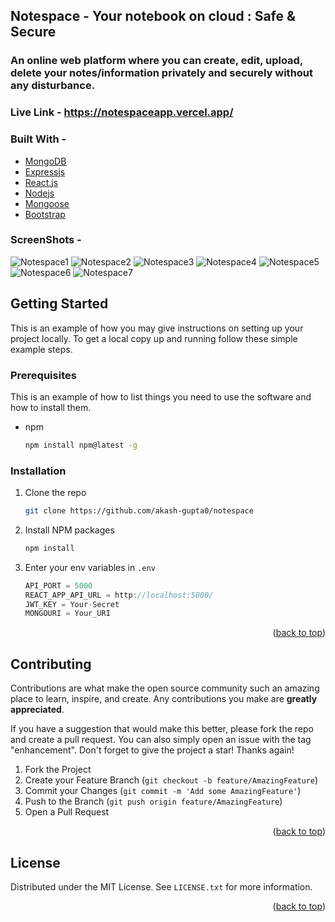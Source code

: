 ## Notespace - Your notebook on cloud : Safe & Secure
### An online web platform where you can create, edit, upload, delete your notes/information privately and securely without any disturbance.
### **Live Link -**  https://notespaceapp.vercel.app/

### Built With - 

* [MongoDB](https://www.mongodb.com/)
* [Expressjs](https://expressjs.com/)
* [React.js](https://reactjs.org/) 
* [Nodejs](https://nodejs.org/en/)
* [Mongoose](https://mongoosejs.com/)
* [Bootstrap](https://getbootstrap.com)

### ScreenShots -

![Notespace1](https://user-images.githubusercontent.com/94732358/227524538-b7e139d1-820c-40e8-b71e-7c7b93767bdd.png)
![Notespace2](https://user-images.githubusercontent.com/94732358/227524592-299c9d5c-be31-4445-9016-f4501f3501a4.png)
![Notespace3](https://user-images.githubusercontent.com/94732358/227524609-dbe91a2f-c8d8-4848-9ae9-b90238350d07.png)
![Notespace4](https://user-images.githubusercontent.com/94732358/227524611-f4363d69-7967-48a3-a67e-44dc5d51f78c.png)
![Notespace5](https://user-images.githubusercontent.com/94732358/227524617-31768f3c-8924-4759-b08a-2288883df4d7.png)
![Notespace6](https://user-images.githubusercontent.com/94732358/227524620-50e44bf0-2012-4631-bd32-ba03d712695d.png)
![Notespace7](https://user-images.githubusercontent.com/94732358/227524623-e6592c9e-3728-4255-a354-7baf4c94a7cc.png)


<!-- GETTING STARTED -->
## Getting Started

This is an example of how you may give instructions on setting up your project locally.
To get a local copy up and running follow these simple example steps.

### Prerequisites

This is an example of how to list things you need to use the software and how to install them.
* npm
  ```sh
  npm install npm@latest -g
  ```

### Installation


1. Clone the repo
   ```sh
   git clone https://github.com/akash-gupta0/notespace
   ```
3. Install NPM packages
   ```sh
   npm install
   ```
4. Enter your env variables in `.env`
   ```js
   API_PORT = 5000
   REACT_APP_API_URL = http://localhost:5000/
   JWT_KEY = Your-Secret
   MONGOURI = Your_URI
   ```

<p align="right">(<a href="#top">back to top</a>)</p>


<!-- CONTRIBUTING -->
## Contributing

Contributions are what make the open source community such an amazing place to learn, inspire, and create. Any contributions you make are **greatly appreciated**.

If you have a suggestion that would make this better, please fork the repo and create a pull request. You can also simply open an issue with the tag "enhancement".
Don't forget to give the project a star! Thanks again!

1. Fork the Project
2. Create your Feature Branch (`git checkout -b feature/AmazingFeature`)
3. Commit your Changes (`git commit -m 'Add some AmazingFeature'`)
4. Push to the Branch (`git push origin feature/AmazingFeature`)
5. Open a Pull Request

<p align="right">(<a href="#top">back to top</a>)</p>



<!-- LICENSE -->
## License

Distributed under the MIT License. See `LICENSE.txt` for more information.

<p align="right">(<a href="#top">back to top</a>)</p>
